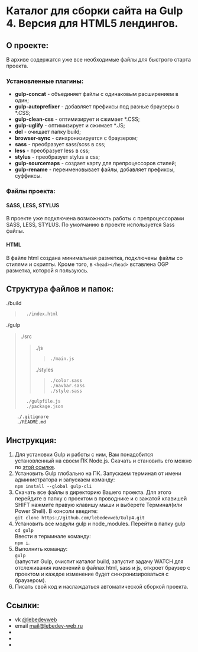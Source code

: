 # Каталог для сборки сайта на Gulp 4. Версия для HTML5 лендингов.

## О проекте:
В архиве содержатся уже все необходимые файлы для быстрого старта проекта.

### Установленные плагины:
+ **gulp-concat** - объединяет файлы с одинаковым расширением в один;
+ **gulp-autoprefixer** - добавляет префиксы под разные браузеры в *.CSS;
+ **gulp-clean-css** - оптимизирует и сжимает *.CSS;
+ **gulp-uglify** - оптимизирует и сжимает *.JS;
+ **del** - очищает папку build;
+ **browser-sync** - синхронизируется с браузером;
+ **sass** - преобразует sass/scss в css;
+ **less** - преобразует less в css;
+ **stylus** - преобразует stylus в css;
+ **gulp-sourcemaps** - создает карту для препроцессоров стилей;
+ **gulp-rename** - переименовывает файлы, добавляет префиксы, суффиксы.

### Файлы проекта:

#### SASS, LESS, STYLUS
В проекте уже подключена возможность работы с препроцессорами SASS, LESS, STYLUS. По умолчанию в проекте используется Sass файлы.

#### HTML
В файле html создана минимальная разметка, подключены файлы со стилями и скрипты. Кроме того, в `<head></head>` вставлена OGP разметка, которой я пользуюсь.


## Структура файлов и папок:  
./build  
>       ./index.html  
./gulp  
> ./src  
>>	./js  
>>>     ./main.js  
>>	./styles  
>>>     ./color.sass
>>>		./navbar.sass
>>>		./style.sass
>       ./gulpfile.js  
>       ./package.json  
        ./.gitignore
        ./README.md  

## Инструкция:
1. Для установки Gulp и работы с ним, Вам понадобится установленный на своем ПК Node.js. Скачать и становить его можно по [этой ссылке](https://nodejs.org).
2. Установить Gulp глобально на ПК. Запускаем терминал от имени администратора и запускаем команду:  
 `npm install --global gulp-cli` 
3. Скачать все файлы в директорию Вашего проекта. Для этого перейдите в папку с проектом в проводнике и с зажатой клавишей SHIFT нажмите правую клавишу мыши и выберете Терминал(или Power Shell). В консоли введите:  
 `git clone https://github.com/lebedevweb/Gulp4.git`  
4. Установить все модули gulp и node_modules. Перейти в папку gulp  
`cd gulp`  
Ввести в терминале команду:  
 `npm i`.
5. Выполнить команду:  
`gulp`  
(запустит Gulp, очистит каталог build, запустит задачу WATCH для отслеживания изменений в файлах html, sass и js, откроет браузер с проектом и каждое изменение будет синхронизироваться с браузером).
6. Писать свой код и наслаждаться автоматической сборкой проекта. 

## Ссылки:
+ vk [@lebedevweb](https://vk.com/lebedevweb)  
+ email [mail@lebedev-web.ru](mailto:mail@lebedev-web.ru)
+
+
+